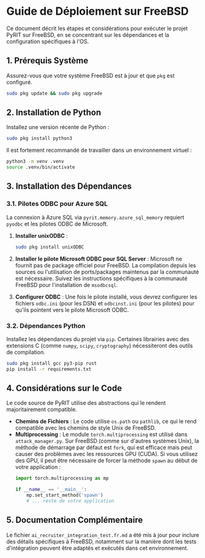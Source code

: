 # Guide de Déploiement sur FreeBSD

Ce document décrit les étapes et considérations pour exécuter le projet PyRIT sur FreeBSD, en se concentrant sur les dépendances et la configuration spécifiques à l'OS.

## 1. Prérequis Système

Assurez-vous que votre système FreeBSD est à jour et que `pkg` est configuré.

```sh
sudo pkg update && sudo pkg upgrade
```

## 2. Installation de Python

Installez une version récente de Python :

```sh
sudo pkg install python3
```

Il est fortement recommandé de travailler dans un environnement virtuel :

```sh
python3 -m venv .venv
source .venv/bin/activate
```

## 3. Installation des Dépendances

### 3.1. Pilotes ODBC pour Azure SQL

La connexion à Azure SQL via `pyrit.memory.azure_sql_memory` requiert `pyodbc` et les pilotes ODBC de Microsoft.

1.  **Installer unixODBC** :
    ```sh
    sudo pkg install unixODBC
    ```

2.  **Installer le pilote Microsoft ODBC pour SQL Server** :
    Microsoft ne fournit pas de package officiel pour FreeBSD. La compilation depuis les sources ou l'utilisation de ports/packages maintenus par la communauté est nécessaire. Suivez les instructions spécifiques à la communauté FreeBSD pour l'installation de `msodbcsql`.

3.  **Configurer ODBC** :
    Une fois le pilote installé, vous devrez configurer les fichiers `odbc.ini` (pour les DSN) et `odbcinst.ini` (pour les pilotes) pour qu'ils pointent vers le pilote Microsoft ODBC.

### 3.2. Dépendances Python

Installez les dépendances du projet via `pip`. Certaines librairies avec des extensions C (comme `numpy`, `scipy`, `cryptography`) nécessiteront des outils de compilation.

```sh
sudo pkg install gcc py3-pip rust
pip install -r requirements.txt
```

## 4. Considérations sur le Code

Le code source de PyRIT utilise des abstractions qui le rendent majoritairement compatible.

- **Chemins de Fichiers** : Le code utilise `os.path` ou `pathlib`, ce qui le rend compatible avec les chemins de style Unix de FreeBSD.
- **Multiprocessing** : Le module `torch.multiprocessing` est utilisé dans `attack_manager.py`. Sur FreeBSD (comme sur d'autres systèmes Unix), la méthode de démarrage par défaut est `fork`, qui est efficace mais peut causer des problèmes avec les ressources GPU (CUDA). Si vous utilisez des GPU, il peut être nécessaire de forcer la méthode `spawn` au début de votre application :
  ```python
  import torch.multiprocessing as mp

  if __name__ == '__main__':
      mp.set_start_method('spawn')
      # ... reste de votre application
  ```

## 5. Documentation Complémentaire

Le fichier `ai_recruiter_integration_test.fr.md` a été mis à jour pour inclure des détails spécifiques à FreeBSD, notamment sur la manière dont les tests d'intégration peuvent être adaptés et exécutés dans cet environnement.